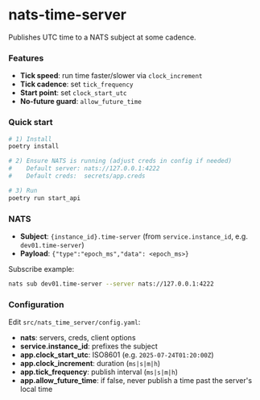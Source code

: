 # nats-time-server

Publishes UTC time to a NATS subject at some cadence.

### Features
- **Tick speed**: run time faster/slower via `clock_increment`
- **Tick cadence**: set `tick_frequency`
- **Start point**: set `clock_start_utc`
- **No-future guard**: `allow_future_time`

### Quick start
```bash
# 1) Install
poetry install

# 2) Ensure NATS is running (adjust creds in config if needed)
#    Default server: nats://127.0.0.1:4222
#    Default creds:  secrets/app.creds

# 3) Run
poetry run start_api
```

### NATS
- **Subject**: `{instance_id}.time-server` (from `service.instance_id`, e.g. `dev01.time-server`)
- **Payload**: `{"type":"epoch_ms","data": <epoch_ms>}`

Subscribe example:
```bash
nats sub dev01.time-server --server nats://127.0.0.1:4222
```

### Configuration
Edit `src/nats_time_server/config.yaml`:
- **nats**: servers, creds, client options
- **service.instance_id**: prefixes the subject
- **app.clock_start_utc**: ISO8601 (e.g. `2025-07-24T01:20:00Z`)
- **app.clock_increment**: duration (`ms|s|m|h`)
- **app.tick_frequency**: publish interval (`ms|s|m|h`)
- **app.allow_future_time**: if false, never publish a time past the server's local time

